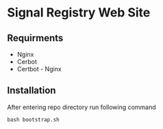 # Signal Registry Web Site

## Requirments
- Nginx 
- Cerbot 
- Certbot - Nginx

## Installation
After entering repo directory run following command
```shell
bash bootstrap.sh
```